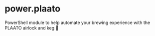 # power.plaato
PowerShell module to help automate your brewing experience with the PLAATO airlock and keg 🍺
